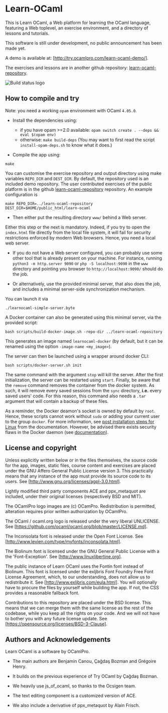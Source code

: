 Learn-OCaml
===========

This is Learn OCaml, a Web platform for learning the OCaml language,
featuring a Web toplevel, an exercise environment, and a directory of
lessons and tutorials.

This software is still under development, no public announcement has been made yet.

A demo is available at: [http://try.ocamlpro.com/learn-ocaml-demo/].

The exercises and lessons are in another github repository:
[learn-ocaml-repository](https://github.com/OCamlPro/learn-ocaml-repository).

![Build status logo](https://travis-ci.org/OCamlPro/learn-ocaml.svg)

How to compile and try
----------------------

Note: you need a working ```opam``` environment with OCaml ```4.05.0```.

* Install the dependencies using:
  - if you have opam >=2.0 available: `opam switch create . --deps && eval $(opam env)`
  - otherwise: `make build-deps` (You may want to first read the script
    `install-opam-deps.sh` to know what it does.)

* Compile the app using:
```
make
```

You can customise the exercise repository and output directory using
make variables ```REPO_DIR``` and ```DEST_DIR```. By default, the
repository used is an included demo repository. The user contributed
exercises of the public platform is in the github
[learn-ocaml-repository](https://github.com/OCamlPro/learn-ocaml-repository)
repository. An example configuration is

```
make REPO_DIR=../learn-ocaml-repository DEST_DIR=$HOME/public_html/learn-ocaml
```

* Then either put the resulting directory ```www/``` behind a Web server.

Either this step or the next is mandatory. Indeed, if you try to open
the ```index.html``` file directly from the local file system, it will
fail for security restrictions enforced by modern Web browsers. Hence,
you need a local web server.

* If you do not have a Web server configured, you can probably use some
  other tool that is already present on your machine. For instance,
  running ```python3 -m http.server 9090``` or ```php -S
  localhost:9090``` in the ```www``` directory and pointing you browser
  to ```http://localhost:9090/``` should do the job.

* Or alternatively, use the provided minimal server, that also does the job,
  and includes a minimal server-side synchronization mechanism.

You can launch it via

```
./learnocaml-simple-server.byte
```

A Docker container can also be generated using this minimal server, via the provided
script:
```
bash scripts/build-docker-image.sh -repo-dir ../learn-ocaml-repository
```

This generates an image named ```learnocaml-docker``` (by default, but it can be
renamed using the option ```-image-name <my_image>```).

The server can then be launched using a wrapper around docker CLI:

```
bash scripts/docker-server.sh init
```

The same command with the argument ```stop``` will kill the
server. After the first initialization, the server can be restarted
using ```start```. Finally, be aware that the ```remove``` command
removes the container from the docker system. As such, it will remove
every saved sessions from the ```sync``` directory, __i.e.__ every
saved users' code. For this reason, this command also needs a `.tar`
argument that will contain a backup of these files.

As a reminder, the Docker deamon's socket is owned by default by
`root`. Hence, these scripts cannot work without ```sudo``` or adding
your current user to the group ```docker```. For more information, see
[post installation steps for
Linux](https://docs.docker.com/install/linux/linux-postinstall/) from
the documentation. However, be advised there exists security flaws in
the Docker daemon (see
[documentation](https://docs.docker.com/engine/security/security/#docker-daemon-attack-surface)).

License and copyright
---------------------

Unless explicitly written below or in the files themselves, the source
code for the app, images, static files, course content and exercises
are placed under the GNU Affero General Public License version 3. This
practically means that any instance of the app must provide its source
code to its users.  See [http://www.gnu.org/licenses/agpl-3.0.html].

Lightly modified third party components ACE and ppx_metaquot are
included, under their original licenses (respectively BSD and MIT).

The OCamlPro logo images are (c) OCamPro. Redistribution is permitted,
alteration requires prior written authorization by OCamlPro.

The OCaml / ocaml.org logo is released under the very liberal UNLICENSE.
See [https://github.com/ocaml/ocaml.org/blob/master/LICENSE.md].

The Inconsolata font is released under the Open Font License.
See [http://www.levien.com/type/myfonts/inconsolata.html].

The Biolinum font is licensed under the GNU General Public License with
a the 'Font-Exception'.
See [http://www.linuxlibertine.org].

The public instance of Learn OCaml uses the Fontin font instead of
Biolinum. This font is licensed under the exljbris Font Foundry Free
Font License Agreement, which, to our understanding, does not allow us
to redistribute it. See [http://www.exljbris.com/eula.html]. You will
optionally have to procure the files by yourself while building the
app. If not, the CSS provides a reasonable fallback font.

Contributions to this repository are placed under the BSD
license. This means that we can merge them with the same license as
the rest of the codebase, while you keep all the rights on your code.
And we will not have to bother you with any future license update.
See [https://opensource.org/licenses/BSD-3-Clause].

Authors and Acknowledgements
----------------------------

Learn OCaml is a software by OCamlPro.

 * The main authors are Benjamin Canou, Çağdaş Bozman and Grégoire Henry.

 * It builds on the previous experience of Try OCaml by Çağdaş Bozman.

 * We heavily use js_of_ocaml, so thanks to the Ocsigen team.

 * The text editing component is a customized version of ACE.

 * We also include a derivative of ppx_metaquot by Alain Frisch.
